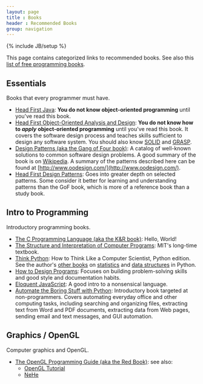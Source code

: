 ```yaml
---
layout: page
title : Books
header : Recommended Books
group: navigation
---
```

{% include JB/setup %}

This page contains categorized links to recommended books.
See also this [list of free programming books](http://www.e-booksdirectory.com/programming.php).

## Essentials

Books that every programmer must have.

- [Head First Java](http://shop.oreilly.com/product/9780596009205.do):
  **You do not know object-oriented programming** until you've read this book.
- [Head First Object-Oriented Analysis and Design](http://shop.oreilly.com/product/9780596008673.do):
  **You do not know how to _apply_ object-oriented programming**
  until you've read this book.
  It covers the software design process and teaches skills sufficient to design
  any software system.
  You should also know
  [SOLID](https://en.wikipedia.org/wiki/SOLID_(object-oriented_design))
  and [GRASP](https://en.wikipedia.org/wiki/GRASP_(object-oriented_design)).
- [Design Patterns (aka the Gang of Four book)](http://www.amazon.com/Design-Patterns-Elements-Reusable-Object-Oriented/dp/0201633612):
  A catalog of well-known solutions to common software design problems.
  A good summary of the book is on
  [Wikipedia](https://en.wikipedia.org/wiki/Design_Patterns).
  A summary of the patterns described here can be found at
  [http://www.oodesign.com/](http://www.oodesign.com/).
- [Head First Design Patterns](http://shop.oreilly.com/product/9780596007126.do):
  Goes into greater depth on selected patterns.
  Some consider it better for learning and understanding patterns than the GoF
  book, which is more of a reference book than a study book.


## Intro to Programming

Introductory programming books.

- [The C Programming Language (aka the K&R book)](http://www.amazon.com/The-Programming-Language-Brian-Kernighan/dp/0131103628):
  Hello, World!
- [The Structure and Interpretation of Computer Programs](https://mitpress.mit.edu/sicp/full-text/book/book.html):
  MIT's long-time textbook.
- [Think Python](http://greenteapress.com/thinkpython/thinkpython.html):
  How to Think Like a Computer Scientist, Python edition.
  See the author's [other books](http://greenteapress.com/wp/)
  on [statistics](http://greenteapress.com/thinkbayes/index.html)
  and [data structures](http://greenteapress.com/complexity/index.html)
  in Python.
- [How to Design Programs](http://htdp.org/):
  Focuses on building problem-solving skills and good style and documentation habits.
- [Eloquent JavaScript](http://eloquentjavascript.net/):
  A good intro to a nonsensical language.
- [Automate the Boring Stuff with Python](https://automatetheboringstuff.com/):
  Introductory book targeted at non-programmers.
  Covers automating everyday office and other computing tasks, including
  searching and organizing files, extracting text from Word and PDF documents,
  extracting data from Web pages, sending email and text messages,
  and GUI automation.


## Graphics / OpenGL

Computer graphics and OpenGL.

- [The OpenGL Programming Guide (aka the Red Book)](http://www.glprogramming.com/red/):
  see also:
    - [OpenGL Tutorial](http://www.opengl-tutorial.org/)
    - [NeHe](http://nehe.gamedev.net/)
